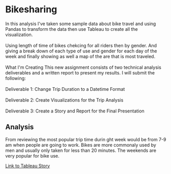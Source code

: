 # Bikesharing

In this analysis I've taken some sample data about bike travel and using Pandas to transform the data then use Tableau to create all the visualization.
<br><br>
Using length of time of bikes chekcing for all riders then by gender. And giving a break down of each type of use and gender for each day of the week and finally showing as well a map of the are that is most traveled.
<br><br>
What I'm Creating This new assignment consists of two technical analysis deliverables and a written report to present my results. I will submit the following:
<br><br>
Deliverable 1: Change Trip Duration to a Datetime Format
<br><br>
Deliverable 2: Create Visualizations for the Trip Analysis
<br><br>
Deliverable 3: Create a Story and Report for the Final Presentation

## Analysis
From reviewing the most popular trip time durin ght week would be from 7-9 am when people are going to work. Bikes are more commonaly used by men and usually only taken for less than 20 minutes. The weekends are very popular for bike use.

[Link to Tableau Story](https://public.tableau.com/app/profile/jonathan1656/viz/CitibikeChallenge_16818901889240/Story?publish=yes)